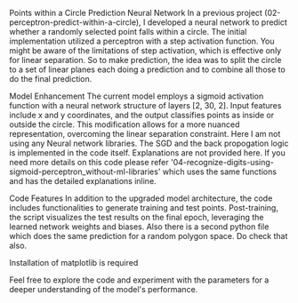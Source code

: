 Points within a Circle Prediction Neural Network
In a previous project (02-perceptron-predict-within-a-circle), I developed a neural network to predict whether a randomly selected point falls within a circle. The initial implementation utilized a perceptron with a step activation function. You might be aware of the limitations of step activation, which is effective only for linear separation. So to make prediction, the idea was to split the circle to a set of linear planes each doing a prediction and to combine all those to do the final prediction.

Model Enhancement
The current model employs a sigmoid activation function with a neural network structure of layers [2, 30, 2]. Input features include x and y coordinates, and the output classifies points as inside or outside the circle. This modification allows for a more nuanced representation, overcoming the linear separation constraint.
Here I am not using any Neural network libraries. The SGD and the back propogation logic is implemented in the code itself. Explanations are not provided here. If you need more details on this code please refer '04-recognize-digits-using-sigmoid-perceptron_without-ml-libraries' which uses the same functions and has the detailed explanations inline.

Code Features
In addition to the upgraded model architecture, the code includes functionalities to generate training and test points. Post-training, the script visualizes the test results on the final epoch, leveraging the learned network weights and biases. Also there is a second python file which does the same prediction for a random polygon space. Do check that also.

Installation of matplotlib is required

Feel free to explore the code and experiment with the parameters for a deeper understanding of the model's performance.